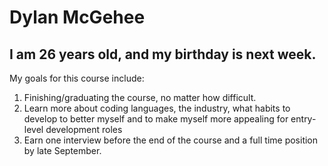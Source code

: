 # Dylan McGehee
## I am 26 years old, and my birthday is next week.
My goals for this course include:
1. Finishing/graduating the course, no matter how difficult.
2. Learn more about coding languages, the industry, what habits to develop to better myself and to make myself more appealing for entry-level development roles
3. Earn one interview before the end of the course and a full time position by late September.
